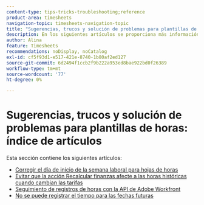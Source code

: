 ```yaml
---
content-type: tips-tricks-troubleshooting;reference
product-area: timesheets
navigation-topic: timesheets-navigation-topic
title: "Sugerencias, trucos y solución de problemas para plantillas de horas: índice de artículos"
description: En los siguientes artículos se proporciona más información sobre el comportamiento común de las plantillas de horas o cómo solucionar posibles problemas con ellas.
author: Alina
feature: Timesheets
recommendations: noDisplay, noCatalog
exl-id: cf5f93d1-e517-421e-8740-1b80af2ed127
source-git-commit: 6d2494f1ccb2f9b222a953ed8bae922bd0f26389
workflow-type: tm+mt
source-wordcount: '77'
ht-degree: 0%

---
```


# Sugerencias, trucos y solución de problemas para plantillas de horas: índice de artículos

Esta sección contiene los siguientes artículos:

* [Corregir el día de inicio de la semana laboral para hojas de horas](../../timesheets/tips-tricks-and-troubleshooting/correct-start-day-of-work-week.md)
* [Evitar que la acción Recalcular finanzas afecte a las horas históricas cuando cambian las tarifas](../../timesheets/tips-tricks-and-troubleshooting/prevent-recalculate-finance-action.md)
* [Seguimiento de registros de horas con la API de Adobe Workfront](../../timesheets/tips-tricks-and-troubleshooting/track-hour-records-with-wfapi.md)
* [No se puede registrar el tiempo para las fechas futuras](../../timesheets/tips-tricks-and-troubleshooting/unable-to-log-time-future-dates.md)
